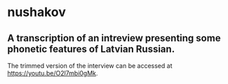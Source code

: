 # nushakov
## A transcription of an intreview presenting some phonetic features of Latvian Russian.

The trimmed version of the interview can be accessed at https://youtu.be/O2l7mbi0gMk.
